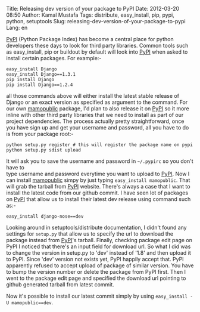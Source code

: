 Title: Releasing dev version of your package to PyPI
Date: 2012-03-20 08:50
Author: Kamal Mustafa
Tags: distribute, easy_install, pip, pypi, python, setuptools
Slug: releasing-dev-version-of-your-package-to-pypi
Lang: en

[PyPI](http://pypi.python.org/pypi) (Python Package Index) has become a
central place for python developers these days to look for third party
libraries. Common tools such as easy\_install, pip or buildout by
default will look into [PyPI](http://pypi.python.org/pypi) when asked to
install certain packages. For example:-

    easy_install Django
    easy_install Django==1.3.1
    pip install Django
    pip install Django==1.2.4

all those commands above will either install the latest stable release
of Django or an exact version as specified as argument to the command.
For our own [mamopublic](https://github.com/marimore/mamopublic)
package, I'd plan to also release it on
[PyPI](http://pypi.python.org/pypi) so it more inline with other third
party libraries that we need to install as part of our project
dependencies. The process actually pretty straightforward, once you have
sign up and get your username and password, all you have to do is from
your package root:-

    python setup.py register # this will register the package name on pypi
    python setup.py sdist upload

It will ask you to save the username and password in `~/.pypirc` so you
don't have to  
type username and password everytime you want to upload to
[PyPI](http://pypi.python.org/pypi). Now I can install
[mamopublic](https://github.com/marimore/mamopublic) simpy by just
typing `easy_install mamopublic`. That will grab the tarball from
[PyPI](http://pypi.python.org/pypi) website. There's always a case that
I want to install the latest code from our github commit. I have seen
lot of packages on [PyPI](http://pypi.python.org/pypi) that allow us to
install their latest dev release using command such as:-

    easy_install django-nose==dev

Looking around in setuptools/distribute documentation, I didn't found
any settings for `setup.py` that allow us to specify the url to download
the package instead from [PyPI](http://pypi.python.org/pypi)'s tarball.
Finally, checking package edit page on PyPI I noticed that there's an
input field for download url. So what I did was to change the version in
setup.py to 'dev' instead of '1.8' and then upload it to PyPI. Since
'dev' version not exists yet, PyPI happily accept that. PyPI apparently
refused to accept upload of package of similar version. You have to bump
the version number or delete the package from PyPI first. Then I went to
the package edit page and specified the download url pointing to github
generated tarball from latest commit.

Now it's possible to install our latest commit simply by using
`easy_install -U mamopublic==dev`.
